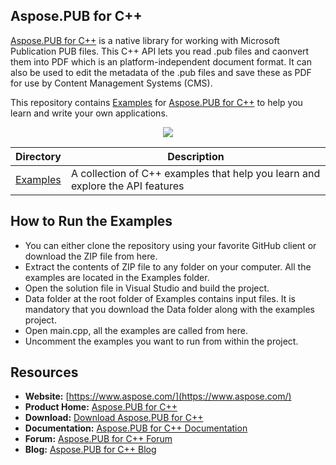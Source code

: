 ## Aspose.PUB for C++

[Aspose.PUB for C++](https://https://products.aspose.com/pub/cpp) is a native library for working with Microsoft Publication PUB files. This C++ API lets you read .pub files and caonvert them into PDF which is an platform-independent document format. It can also be used to edit the metadata of the .pub files and save these as PDF for use by Content Management Systems (CMS).


This repository contains [Examples](Examples) for [Aspose.PUB for C++](https://https://products.aspose.com/pub/cpp) to help you learn and write your own applications.

<p align="center">
  <a title="Download ZIP" href="https://github.com/aspose-page/Aspose.Pub-for-c/archive/master.zip">
    <img src="http://i.imgur.com/hwNhrGZ.png" />
  </a>
</p>

Directory | Description
--------- | -----------
[Examples](Examples)  | A collection of C++ examples that help you learn and explore the API features

## How to Run the Examples

+ You can either clone the repository using your favorite GitHub client or download the ZIP file from here.
+ Extract the contents of ZIP file to any folder on your computer. All the examples are located in the Examples folder.
+ Open the solution file in Visual Studio and build the project.
+ Data folder at the root folder of Examples contains input files. It is mandatory that you download the Data folder along with the examples project.
+ Open main.cpp, all the examples are called from here.
+ Uncomment the examples you want to run from within the project.

## Resources

* **Website:** [https://www.aspose.com/](https://www.aspose.com/)
* **Product Home:** [Aspose.PUB for C++](https://products.aspose.com/pub/cpp)
* **Download:** [Download Aspose.PUB for C++](https://downloads.aspose.com/pub/cpp)
* **Documentation:** [Aspose.PUB for C++ Documentation](https://docs.aspose.com/display/pubcpp/Home)
* **Forum:** [Aspose.PUB for C++ Forum](https://forum.aspose.com/c/pub)
* **Blog:** [Aspose.PUB for C++ Blog](https://blog.aspose.com/category/pub/)
